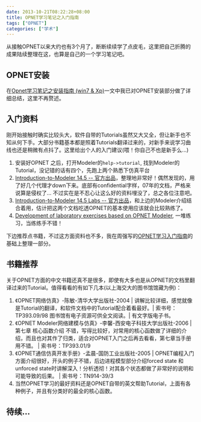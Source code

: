 ```yaml
---
date: 2013-10-21T08:22:28+08:00
title: OPNET学习笔记之入门指南
tags: ["OPNET"]
categories: ["学术"]
---
```


从接触OPNET以来大约也有3个月了，断断续续学了点皮毛，这里把自己折腾的成果陆续整理在这，也算是自己的一个学习笔记吧。  

## OPNET安装 
在[Opnet学习笔记之安装指南 (win7 & Xp)](http://billryan.me/blog/2013/10/install-opnet-145-on-windows.html)一文中我已对OPNET安装部分做了详细总结，这里不再赘述。   

## 入门资料  
刚开始接触时确实比较头大，软件自带的Tutorials虽然又大又全，但让新手也不知从何下手。大部分书籍基本都是照着Tutorials翻译过来的，对新手来说学习曲线也还是稍微有点抖了。这里给出个人的入门建议(喂！你自己不也是新手么...)    

1. 安装好OPNET 之后，打开Modeler的`help->tutorial`, 找到Modeler的Tutorial，没记错的话有四个，先跑上两个熟悉下仿真平台  
2. [Introduction-to-Modeler 14.5 -- 官方出品](https://dl.dropboxusercontent.com/u/54487077/blog/I-ntro%20Modeler%20Lecture%2014.5.pdf)，整理地非常好！偶然发现的，用了好几个代理才down下来。底部有confidential字样，07年的文档，严格来说算是侵权了... 不过实在是不忍心让这么好的资料埋没了，总之各位注意吧。  
3. [Introduction-to-Modeler 14.5 Labs -- 官方出品](https://dl.dropboxusercontent.com/u/54487077/blog/I-ntro%20Modeler%20Labs14.5.pdf)，和上边的Modeler介绍结合着用，估计把这两个文档吃透OPNET的基本使用应该就会比较熟练了。  
4. [Development of laboratory exercises based on OPNET Modeler](https://dl.dropboxusercontent.com/u/54487077/blog/Development%20of%20laboratory%20exercises%20based%20on%20OPNET%20Modeler.pdf), 一堆练习，当练练手不错！  

下边推荐点书籍，不过这方面资料也不多，我在周强写的[OPNET学习入门指南](https://dl.dropboxusercontent.com/u/54487077/blog/OPNET%E5%AD%A6%E4%B9%A0%E5%85%A5%E9%97%A8%E6%8C%87%E5%8D%97.doc)的基础上整理一部分。  

## 书籍推荐  
关于OPNET方面的中文书籍还真不是很多，即使有大多也是从OPNET的文档里翻译过来的Tutorial。值得看看的有如下几本(以上海交大的图书馆馆藏为例)：  

1. 《OPNET网络仿真》-陈敏-清华大学出版社-2004 | 讲解比较详细，感觉就像是Tutorial的翻译，和软件文档中的Tutorial配合着看最好。| 索书号：TP393.09/98 图书馆有电子资源可供全文阅读。| 有文字版电子书。  
2. 《OPNET Modeler网络建模与仿真》-李馨-西安电子科技大学出版社-2006 | 第七章 核心函数介绍 不错，写得比较好，对常用的核心函数做了详细的介绍，而且也对其作了归类，适合对OPNET入门之后再去看看，第七章当手册用不错。 | 索书号：TP393.01/9  
3. 《OPNET通信仿真开发手册》-孟晨-国防工业出版社-2005 | OPNET编程入门方面介绍很好，开头的例子不错，后边进程模型部分介绍forced state 和unforced state时讲解深入！分析透彻！对其各个状态都做了非常好的说明和可能导致的后果。 | 索书号：TN914-39/3   
4. 当然OPNET学习的最好资料还是OPNET自带的英文帮助Tutorial，上面有各种例子，并且有分类好的最全的核心函数。   

## 待续...